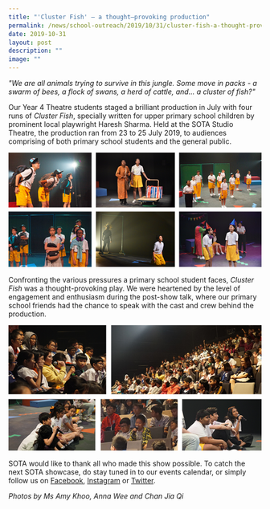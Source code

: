 ```yaml
---
title: "'Cluster Fish' – a thought–provoking production"
permalink: /news/school-outreach/2019/10/31/cluster-fish-a-thought-provoking-production/
date: 2019-10-31
layout: post
description: ""
image: ""
---
```

_"We are all animals trying to survive in this jungle. Some move in packs - a swarm of bees, a flock of swans, a herd of cattle, and... a cluster of fish?"_  
  
Our Year 4 Theatre students staged a brilliant production in July with four runs of _Cluster Fish_, specially written for upper primary school children by prominent local playwright Haresh Sharma. Held at the SOTA Studio Theatre, the production ran from 23 to 25 July 2019, to audiences comprising of both primary school students and the general public.

![](/images/cluster-fish.png)

Confronting the various pressures a primary school student faces, _Cluster Fish_ was a thought-provoking play. We were heartened by the level of engagement and enthusiasm during the post-show talk, where our primary school friends had the chance to speak with the cast and crew behind the production.

![](/images/cluster-fish---post-show.png)

SOTA would like to thank all who made this show possible. To catch the next SOTA showcase, do stay tuned in to our events calendar, or simply follow us on [Facebook](https://www.facebook.com/SOTA.SG/), [Instagram](https://instagram.com/sotasg) or [Twitter](https://twitter.com/sotasg).  
  
_Photos by Ms Amy Khoo, Anna Wee and Chan Jia Qi_